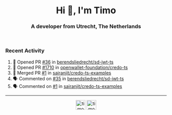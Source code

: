<h1 align="center">Hi 👋, I'm Timo</h1>
<h3 align="center">A developer from Utrecht, The Netherlands</h3>
<br/>
<!-- https://github.com/rahuldkjain/github-profile-readme-generator --!>

<!--  <p align="left"><img src="https://github-readme-stats.vercel.app/api?username=timoglastra&show_icons=true&count_private=true&" alt="timoglastra" /></p> --!>

<!--
Github language stats
<p align="left"><img src="https://github-readme-stats.vercel.app/api/top-langs/?username=timoglastra&layout=compact" alt="timoglastra" /><p>
-->

<!-- Codestats language stats -->
<!-- <p align="left"><img src="https://codestats-readme.vercel.app/api/top-langs/?username=timoglastra&layout=compact&language_count=12" alt="timoglastra" /><p>    --!>
  
<h3>Recent Activity</h3>

<!--START_SECTION:activity-->
1. 💪 Opened PR [#36](https://github.com/berendsliedrecht/sd-jwt-ts/pull/36) in [berendsliedrecht/sd-jwt-ts](https://github.com/berendsliedrecht/sd-jwt-ts)
2. 💪 Opened PR [#1710](https://github.com/openwallet-foundation/credo-ts/pull/1710) in [openwallet-foundation/credo-ts](https://github.com/openwallet-foundation/credo-ts)
3. 🎉 Merged PR [#1](https://github.com/sairanjit/credo-ts-examples/pull/1) in [sairanjit/credo-ts-examples](https://github.com/sairanjit/credo-ts-examples)
4. 🗣 Commented on [#35](https://github.com/berendsliedrecht/sd-jwt-ts/pull/35#issuecomment-1914314617) in [berendsliedrecht/sd-jwt-ts](https://github.com/berendsliedrecht/sd-jwt-ts)
5. 🗣 Commented on [#1](https://github.com/sairanjit/credo-ts-examples/pull/1#issuecomment-1914055729) in [sairanjit/credo-ts-examples](https://github.com/sairanjit/credo-ts-examples)
<!--END_SECTION:activity-->

---

<p align="center">
<a href="https://twitter.com/timoglastra" target="blank"><img align="center" src="https://cdn.jsdelivr.net/npm/simple-icons@3.0.1/icons/twitter.svg" alt="timoglastra" height="30" width="30" /></a>
<a href="https://linkedin.com/in/timoglastra" target="blank"><img align="center" src="https://cdn.jsdelivr.net/npm/simple-icons@3.0.1/icons/linkedin.svg" alt="timoglastra" height="30" width="30" /></a>
</p>



